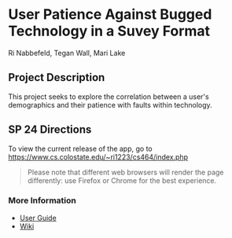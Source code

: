 # User Patience Against Bugged Technology in a Suvey Format
Ri Nabbefeld, Tegan Wall, Mari Lake 

## Project Description
This project seeks to explore the correlation between a user's demographics and their patience with faults within technology. 

## SP 24 Directions 
To view the current release of the app, go to https://www.cs.colostate.edu/~ri1223/cs464/index.php  
> Please note that different web browsers will render the page differently: use Firefox or Chrome for the best experience. 
### More Information
- [User Guide](https://github.com/csu-hci-projects/SP24-User-Patience-Against-Bugged-Technology/wiki/User_Guide)
- [Wiki](https://github.com/csu-hci-projects/SP24-User-Patience-Against-Bugged-Technology/wiki/Home)
